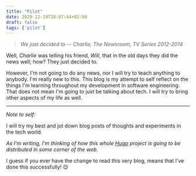```yaml
---
title: "Pilot"
date: 2020-12-19T18:07:44+02:00
draft: false
tags: ['pilot']
---
```

> *We just decided to -- Charlie, The Newsroom, TV Series 2012-2014*

Well, *Charlie* was telling his friend, *Will*, that in the old days
they did the news well; how? They just decided to.

However, I'm not going to do any news, nor I will try to teach anything
to anybody. I'm really new to this.
This blog is my attempt to self reflect on the things I'm
learning throughout my development in software engineering. That does not
mean I'm going to just be talking about tech. I will try to bring other
aspects of my life as well.

---

*Note to self:*

I will try my best and jot down blog posts of thoughts and experiments
in the tech world.

*As I'm writing, I'm thinking of how this whole [Hugo](https://gohugo.io/) 
project is going to be distributed in some corner of the web.*

I guess if you ever have the change to read this very blog, means that
I've done this successfully! :relieved: